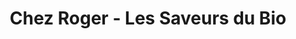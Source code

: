 ---
title: "Chez Roger - Les Saveurs du Bio"
url: /montpellier/chez-roger-les-saveurs-du-bio/
shop: Gemüse & Obst
---